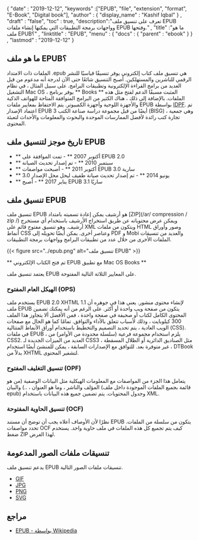 {
  "date" : "2019-12-12",
  "keywords" :["EPUB", "file", "extension", "format", "E-Book", "Digital book"],
  "author" : {
    "display_name" : "Kashif Iqbal"
} ,
  "draft" : "false",
  "toc" : true,
  "description":"تعرف على تنسيق ملف EPUB وواجهات برمجة التطبيقات التي يمكنها إنشاء ملفات EPUB وفتحها." ,
  "title" :"ما هو ملف EPUB؟" ,
  "linktitle" : "EPUB",
  "menu" : {
    "docs" : {
      "parent" : "ebook"
}
} ,
  "lastmod" : "2019-12-12"
}

## ما هو ملف EPUB؟

الملفات ذات الامتداد .epub هي تنسيق ملف كتاب إلكتروني يوفر تنسيقًا قياسيًا للنشر الرقمي للناشرين والمستهلكين. أصبح التنسيق شائعًا حتى الآن لدرجة أنه مدعوم من قبل العديد من برامج القراءة الإلكترونية وتطبيقات البرامج. على سبيل المثال ، في نظام التشغيل Mac OS ، يوفر برنامج ** Books ** المثبت مسبقًا الدعم لفتح مثل هذه الملفات. بالإضافة إلى ذلك ، هناك الكثير من البرامج المتوافقة المتاحة للهواتف الذكية والأجهزة اللوحية وأجهزة الكمبيوتر. يتم الاحتفاظ بمعايير ملفات EPUB بواسطة [IDPF](https://idpf.org/epub/30/spec/epub30-publications.html). تم اعتماد الإصدار EPUB 3 أيضًا من قبل مجموعة دراسة صناعة الكتب (BISG) ، وهي جمعية تجارة كتب رائدة لأفضل الممارسات الموحدة والبحوث والمعلومات والأحداث لتعبئة المحتوى.

## تاريخ موجز لتنسيق ملف EPUB

* ** أكتوبر 2007 ** - تمت الموافقة على EPUB 2.0
* ** سبتمبر 2010 ** - تم إصدار تحديث الصيانة
* ** أكتوبر 2011 ** - أصبحت مواصفات EPUB 3.0 سارية
* ** يونيو 2014 ** - تم إصدار تحديث صيانة طفيف ليحل محل الإصدار 3.0
* ** يناير 2017 ** - أصبح EPUB 3.1 ساريًا

## تنسيق ملف EPUB

تنسيق ملف EPUB هو أرشيف يمكن إعادة تسميته بامتداد [ZIP](/ar/ compression / zip /) ويمكن عرض محتوياته عن طريق استخراج الأرشيف باستخدام أي مستخرج أرشيف. وهو تنسيق مفتوح قائم على XML ويتكون من ملفات HTML وصور وأوراق أنماط CSS وعناصر أخرى. يمكن أيضًا تحويله إلى PDF و Mobi والعديد من تنسيقات الملفات الأخرى من خلال عدد من تطبيقات البرامج وواجهات برمجة التطبيقات.

{{< figure src="../epub.png" alt="تنسيق ملف EPUB" >}}

** تم فتح الكتاب الإلكتروني EPUB مع تطبيق Mac OS Books **

يعتمد تنسيق ملف EPUB على المعايير الثلاثة التالية المفتوحة.

### الهيكل العام المفتوح (OPS) ###

يستخدم ملف EPUB 2.0 XHTML 1.1 لإنشاء محتوى منشور. يعني هذا في جوهره أن ملف EPUB يتكون من صفحة ويب واحدة أو أكثر. على الرغم من أنه يمكنك تضمين المحتوى الكامل لكتاب أو صحيفة في صفحة واحدة ، فمن الأفضل ألا يتجاوز هذا الملف 300 كيلوبايت ، وذلك لأسباب تتعلق بالأداء والتوافق. تمامًا كما هو الحال مع صفحات الويب العادية ، يتم تحديد التصميم والتخطيط باستخدام أوراق الأنماط المتتالية (CSS). في ملفات EPUB ، يلزم استخدام مجموعة فرعية (سلسلة محدودة من الأوامر) من CSS2. العديد من الميزات الجديدة لـ CSS3 ، مثل الصناديق الدائرية أو الظلال المسقطة ، غير متوفرة بعد. للتوافق مع الإصدارات السابقة ، يمكن للمنشئ أيضًا استخدام DTBook بدلاً من XHTML لتشفير المحتوى.

### تنسيق التغليف المفتوح (OPF) ###

يتعامل هذا الجزء من المواصفات مع المعلومات الهيكلية مثل البيانات الوصفية (من هو المؤلف والناشر ، وما هو العنوان ، ..) والبيان (قائمة بجميع الملفات الموجودة داخل ملف epub) وجدول المحتويات. يتم تضمين جميع هذه البيانات باستخدام XML.

### تنسيق الحاوية المفتوحة (OCF) ###

نظرًا لأن الأوصاف أعلاه يجب أن توضح أن مستند EPUB يتكون من سلسلة من الملفات. تحدد مواصفات OCF كيف يتم تجميع كل هذه الملفات في ملف حاوية واحد. يستخدم ضغط ZIP لهذا الغرض.

## تنسيقات ملفات الصور المدعومة ##

يدعم تنسيق ملف EPUB تنسيقات ملفات الصور التالية.

* [GIF](/ar/image/gif/)
* [JPG](/ar/image/jpeg/)
* [PNG](/ar/image/png/)
* [SVG](/ar/page-description-language/svg/)

## مراجع ##

* [EPUB - بواسطة Wikipedia](https://en.wikipedia.org/wiki/EPUB)
